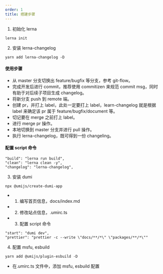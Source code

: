 ```yaml
---
order: 1
title: 搭建步骤
---
```


1. 初始化 lerna

```
lerna init
```

2. 安装 lerna-changelog

```
yarn add lerna-changelog -D
```

#### 使用步骤

- 从 master 分支切换出 feature/bugfix 等分支，参考 git-flow。
- 完成开发后进行 commit，推荐使用 commitizen 来规范 commit msg，同时有助于对后续子项目生成 changelog。
- 将新分支 push 到 remote 端。
- 创建 pr，并打上 label，此处一定要打上 label，learn-changelog 就是根据 label 来确定该 pr 属于 feature/bugfix/document 等。
- 切记要在 merge 之前打上 label。
- 进行 merge pr 操作。
- 本地切换到 master 分支并进行 pull 操作。
- 执行 lerna-changelog，既可得到一份 changeling。

#### 配置 script 命令

```
"build": "lerna run build",
"clean": "lerna clean -y",
"changelog": "lerna-changelog",
```

3. 安装 dumi

```
npx @umijs/create-dumi-app
```

- 1. 编写首页信息，docs/index.md
- 2. 修改站点信息，.umirc.ts
- 3. 配置 script 命令

```
"start": "dumi dev",
"prettier": "prettier -c --write \"docs/**/*\" \"packages/**/*\""
```

4. 配置 msfu, esbuild

```
yarn add @umijs/plugin-esbuild -D
```

- 在.umirc.ts 文件中，添加 msfu, esbuild 配置
